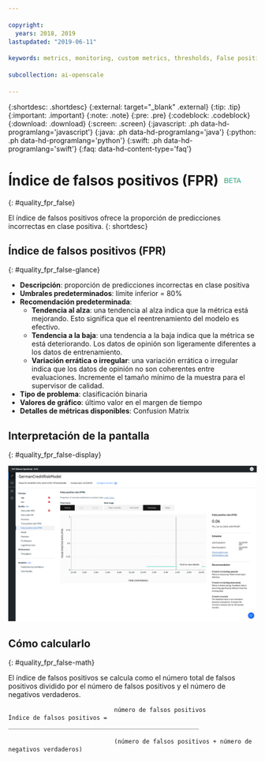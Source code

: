 ```yaml
---

copyright:
  years: 2018, 2019
lastupdated: "2019-06-11"

keywords: metrics, monitoring, custom metrics, thresholds, False positive rate, fpr

subcollection: ai-openscale

---
```


{:shortdesc: .shortdesc}
{:external: target="_blank" .external}
{:tip: .tip}
{:important: .important}
{:note: .note}
{:pre: .pre}
{:codeblock: .codeblock}
{:download: .download}
{:screen: .screen}
{:javascript: .ph data-hd-programlang='javascript'}
{:java: .ph data-hd-programlang='java'}
{:python: .ph data-hd-programlang='python'}
{:swift: .ph data-hd-programlang='swift'}
{:faq: data-hd-content-type='faq'}

# Índice de falsos positivos (FPR) ![etiqueta beta](images/beta.png)
{: #quality_fpr_false}

El índice de falsos positivos ofrece la proporción de predicciones incorrectas en clase positiva.
{: shortdesc}

## Índice de falsos positivos (FPR)
{: #quality_fpr_false-glance}

- **Descripción**: proporción de predicciones incorrectas en clase positiva
- **Umbrales predeterminados**: límite inferior = 80%
- **Recomendación predeterminada**:
   - **Tendencia al alza**: una tendencia al alza indica que la métrica está mejorando. Esto significa que el reentrenamiento del modelo es efectivo.
   - **Tendencia a la baja**: una tendencia a la baja indica que la métrica se está deteriorando. Los datos de opinión son ligeramente diferentes a los datos de entrenamiento.
   - **Variación errática o irregular**: una variación errática o irregular indica que los datos de opinión no son coherentes entre evaluaciones. Incremente el tamaño mínimo de la muestra para el supervisor de calidad.
- **Tipo de problema**: clasificación binaria
- **Valores de gráfico**: último valor en el margen de tiempo
- **Detalles de métricas disponibles**: Confusion Matrix

## Interpretación de la pantalla
{: #quality_fpr_false-display}

![Se muestra el gráfico Índice de falsos positivos.](images/quality-fpr.png)

## Cómo calcularlo
{: #quality_fpr_false-math}

El índice de falsos positivos se calcula como el número total de falsos positivos dividido por el número de falsos positivos y el número de negativos verdaderos.

```
                              número de falsos positivos
Índice de falsos positivos =  ______________________________________________________

                              (número de falsos positivos + número de negativos verdaderos)
```
